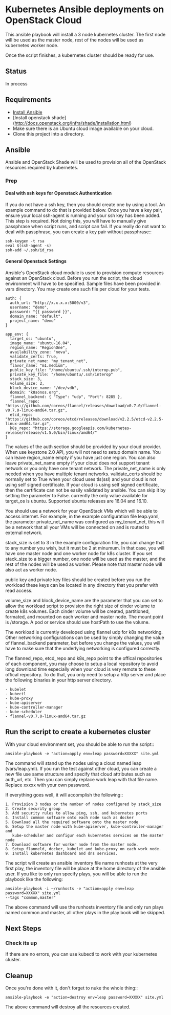 # Kubernetes Ansible deployments on OpenStack Cloud

This ansible playbook will install a 3 node kubernetes cluster. The first
node will be used as the master node, rest of the nodes will be used as
kubernetes worker node.

Once the script finishes, a kubernetes cluster should be ready for use.

## Status

In process

## Requirements

- [Install Ansible](http://docs.ansible.com/ansible/intro_installation.html)
- [Install openstack shade] (http://docs.openstack.org/infra/shade/installation.html)
- Make sure there is an Ubuntu cloud image available on your cloud.
- Clone this project into a directory.

## Ansible

Ansible and OpenStack Shade will be used to provision all of the OpenStack
resources required by kubernetes.

### Prep

#### Deal with ssh keys for Openstack Authentication

If you do not have a ssh key, then you should create one by using a tool.
An example command to do that is provided below. Once you have a key pair,
ensure your local ssh-agent is running and your ssh key has been added.
This step is required. Not doing this, you will have to manually give
passphrase when script runs, and script can fail. If you really do not want
to deal with passphrase, you can create a key pair without passphrase::

    ssh-keygen -t rsa
    eval $(ssh-agent -s)
    ssh-add ~/.ssh/id_rsa

#### General Openstack Settings

Ansible's OpenStack cloud module is used to provision compute resources
against an OpenStack cloud. Before you run the script, the cloud environment
will have to be specified. Sample files have been provided in vars directory.
You may create one such file per cloud for your tests.

    auth: {
      auth_url: "http://x.x.x.x:5000/v3",
      username: "demo",
      password: "{{ password }}",
      domain_name: "default",
      project_name: "demo"
    }

    app_env: {
      target_os: "ubuntu",
      image_name: "ubuntu-16.04",
      region_name: "RegionOne",
      availability_zone: "nova",
      validate_certs: True,
      private_net_name: "my_tenant_net",
      flavor_name: "m1.medium",
      public_key_file: "/home/ubuntu/.ssh/interop.pub",
      private_key_file: "/home/ubuntu/.ssh/interop"
      stack_size: 3,
      volume_size: 2,
      block_device_name: "/dev/vdb",
      domain: "k8sonos.org",
      flannel_backend: { "Type": "udp", "Port": 8285 },
      flannel_repo: "https://github.com/coreos/flannel/releases/download/v0.7.0/flannel-v0.7.0-linux-amd64.tar.gz",
      etcd_repo: "https://github.com/coreos/etcd/releases/download/v2.2.5/etcd-v2.2.5-linux-amd64.tar.gz",
      k8s_repo: "https://storage.googleapis.com/kubernetes-release/release/v1.5.0/bin/linux/amd64/"
    }

The values of the auth section should be provided by your cloud provider. When
use keystone 2.0 API, you will not need to setup domain name. You can leave
region_name empty if you have just one region. You can also leave
private_net_name empty if your cloud does not support tenant network or you
only have one tenant network. The private_net_name is only needed when you
have multiple tenant networks. validate_certs should be normally set to True
when your cloud uses tls(ssl) and your cloud is not using self signed
certificate. If your cloud is using self signed certificate, then the
certificate can not be easily validated by ansible. You can skip it by setting
the parameter to False. currently the only value available for target_os is
ubuntu. Supported ubuntu releases are 16.04 and 16.10.

You should use a network for your OpenStack VMs which will be able to access
internet. For example, in the example configuration file leap.yaml, the
parameter private_net_name was configured as my_tenant_net, this will be a
network that all your VMs will be connected on and is routed to external
network.

stack_size is set to 3 in the example configuration file, you can change that
to any number you wish, but it must be 2 at minumum. In that case, you will
have one master node and one worker node for k8s cluster. If you set stack_size
to a bigger number, one node will be used as the master, and the rest of the
nodes will be used as worker. Please note that master node will also act as
worker node.

public key and private key files should be created before you run the workload
these keys can be located in any directory that you prefer with read access.

volume_size and block_device_name are the parameter that you can set to allow
the workload script to provision the right size of cinder volume to create
k8s volumes. Each cinder volume will be created, partitioned, formated, and
mounted on each worker and master node. The mount point is /storage. A pod or
service should use hostPath to use the volume.

The workload is currently developed using flannel udp for k8s networking.
Other networking configurations can be used by simply changing the value of
flannel_backend parameter, but before you change the values, you will have to
make sure that the underlying networking is configured correctly.

The flanned_repo, etcd_repo and k8s_repo point to the offical repositories
of each component, you may choose to setup a local repository to avoid long
download time especially when your cloud is very remote to these offical
repository. To do that, you only need to setup a http server and place the
following binaries in your http server directory.

    - kubelet
    - kubectl
    - kube-proxy
    - kube-apiserver
    - kube-controller-manager
    - kube-scheduler
    - flannel-v0.7.0-linux-amd64.tar.gz


## Run the script to create a kubernetes cluster

With your cloud environment set, you should be able to run the script::

    ansible-playbook -e "action=apply env=leap password=XXXXX" site.yml

The command will stand up the nodes using a cloud named leap (vars/leap.yml).
If you run the test against other cloud, you can create a new file use same
structure and specify that cloud attributes such as auth_url, etc. Then you
can simply replace work leap with that file name. Replace xxxxx with your
own password.

If everything goes well, it will accomplish the following::

    1. Provision 3 nodes or the number of nodes configured by stack_size
    2. Create security group
    3. Add security rules to allow ping, ssh, and kubernetes ports
    4. Install common software onto each node such as docker
    5. Download all the required software onto the master node
    6. Setup the master node with kube-apiserver, kube-controller-manager and
       kube-scheduler and configur each kubernetes services on the master node
    7. Download software for worker node from the master node.
    8. Setup flanneld, docker, kubelet and kube-proxy on each work node.
    9. Install kubernetes dashboard and dns services.

The script will create an ansible inventory file name runhosts at the very
first play, the inventory file will be place at the home directory of the
ansible user. If you like to only run specify plays, you will be able to run
the playbook like the following:

    ansible-playbook -i ~/runhosts -e "action=apply env=leap password=XXXXX" site.yml
    --tags "common,master"

The above command will use the runhosts inventory file and only run plays
named common and master, all other plays in the play book will be skipped.


## Next Steps

### Check its up

If there are no errors, you can use kubectl to work with your kubernetes
cluster.

## Cleanup

Once you're done with it, don't forget to nuke the whole thing::

    ansible-playbook -e "action=destroy env=leap password=XXXXX" site.yml

The above command will destroy all the resources created.
